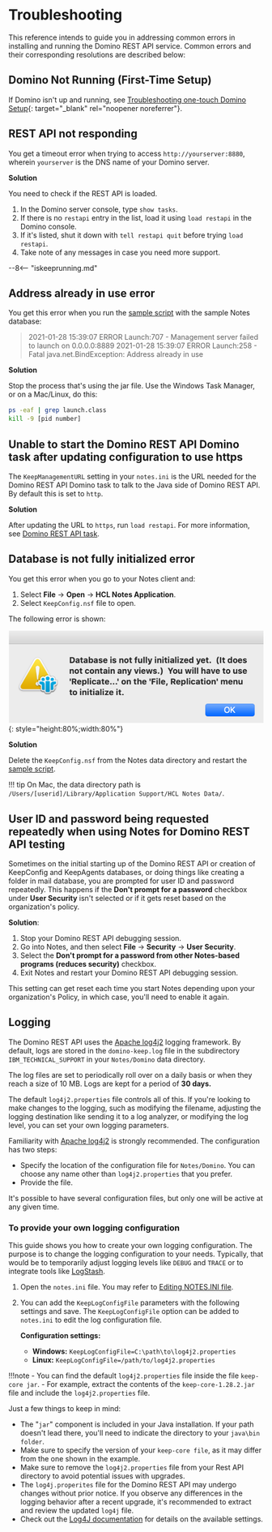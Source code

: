 # Troubleshooting

This reference intends to guide you in addressing common errors in installing and running the Domino REST API service. Common errors and their corresponding resolutions are described below:

<!-- ## Troubleshooting common errors with the installing and running the Domino REST API service -->

## Domino Not Running (First-Time Setup)

If Domino isn't up and running, see [Troubleshooting one-touch Domino Setup](https://help.hcltechsw.com/domino/12.0.0/admin/inst_onetouch_troubleshooting.html){: target="_blank" rel="noopener noreferrer"}.

## REST API not responding

You get a timeout error when trying to access `http://yourserver:8880`, wherein `yourserver` is the DNS name of your Domino server. 

**Solution**

You need to check if the REST API is loaded. 

1. In the Domino server console, type `show tasks`. 
2. If there is no `restapi` entry in the list, load it using `load restapi` in the Domino console. 
3. If it's listed, shut it down with `tell restapi quit` before trying `load restapi`. 
4. Take note of any messages in case you need more support.

--8<-- "iskeeprunning.md"

## Address already in use error

You get this error when you run the [sample script](../references/downloads.md) with the sample Notes database:

> 2021-01-28 15:39:07 ERROR Launch:707 - Management server failed to launch on 0.0.0.0:8889
> 2021-01-28 15:39:07 ERROR Launch:258 - Fatal
> java.net.BindException: Address already in use

**Solution** 

Stop the process that's using the jar file. Use the Windows Task Manager, or on a Mac/Linux, do this:

```bash
ps -eaf | grep launch.class
kill -9 [pid number]
```

## Unable to start the Domino REST API Domino task after updating configuration to use https

The `KeepManagementURL` setting in your `notes.ini` is the URL needed for the Domino REST API Domino task to talk to the Java side of Domino REST API. By default this is set to `http`. 

**Solution**

After updating the URL to `https`, run `load restapi`. For more information, see [Domino REST API task](../references/usingdominorestapi/restapitask.md).

## Database is not fully initialized error

You get this error when you go to your Notes client and:

1. Select **File** &rarr; **Open** &rarr; **HCL Notes Application**.
2. Select `KeepConfig.nsf` file to open.

The following error is shown:

![KeepConfigDBError](../assets/images/KeepConfigError.png){: style="height:80%;width:80%"}

**Solution** 

Delete the `KeepConfig.nsf` from the Notes data directory and restart the [sample script](../references/downloads.md).

<!-- prettier-ignore -->
!!! tip
    On Mac, the data directory path is `/Users/[userid]/Library/Application Support/HCL Notes Data/`.

## User ID and password being requested repeatedly when using Notes for Domino REST API testing

Sometimes on the initial starting up of the Domino REST API or creation of KeepConfig and KeepAgents databases, or doing things like creating a folder in mail database, you are prompted for user ID and password repeatedly. This happens if the **Don't prompt for a password** checkbox under **User Security** isn't selected or if it gets reset based on the organization's policy.

**Solution**:

1. Stop your Domino REST API debugging session.
2. Go into Notes, and then select **File** -> **Security** -> **User Security**.
3. Select the **Don't prompt for a password from other Notes-based programs (reduces security)** checkbox.
4. Exit Notes and restart your Domino REST API debugging session.

This setting can get reset each time you start Notes depending upon your organization's Policy, in which case, you'll need to enable it again.

## Logging

The Domino REST API uses the [Apache log4j2](https://logging.apache.org/log4j/2.x/) logging framework. By default, logs are stored in the `domino-keep.log` file in the subdirectory `IBM_TECHNICAL_SUPPORT` in your `Notes/Domino` data directory.

The log files are set to periodically roll over on a daily basis or when they reach a size of 10 MB. Logs are kept for a period of **30 days.**

The default `log4j2.properties` file controls all of this. If you're looking to make changes to the logging, such as modifying the filename, adjusting the logging destination like sending it to a log analyzer, or modifying the log level, you can set your own logging parameters.

Familiarity with [Apache log4j2](https://logging.apache.org/log4j/2.x/) is strongly recommended. The configuration has two steps:

   - Specify the location of the configuration file for `Notes/Domino`. You can choose any name other than `log4j2.properties` that you prefer.
   - Provide the file.
    
It's possible to have several configuration files, but only one will be active at any given time.

### To provide your own logging configuration

 This guide shows you how to create your own logging configuration. The purpose is to change the logging configuration to your needs. Typically, that would be to temporarily adjust logging levels like `DEBUG` and `TRACE` or to integrate tools like [LogStash](https://www.elastic.co/guide/en/logstash/current/logging.html#log4j2).

1. Open the `notes.ini` file. You may refer to [Editing NOTES.INI file](https://help.hcltechsw.com/domino/12.0.0/admin/conf_editingthenotesinifile_c.html).
2. You can add the `KeepLogConfigFile` parameters with the following settings and save. The `KeepLogConfigFile` option can be added to `notes.ini` to edit the log configuration file.

    **Configuration settings:**

    - **Windows:** `KeepLogConfigFile=C:\path\to\log4j2.properties`
    - **Linux:** `KeepLogConfigFile=/path/to/log4j2.properties` 

!!!note
    - You can find the default `log4j2.properties` file inside the file `keep-core jar`.
    - For example, extract the contents of the `keep-core-1.28.2.jar` file and include the `log4j2.properties` file.

Just a few things to keep in mind: 

- The "`jar`" component is included in your Java installation. If your path doesn't lead there, you'll need to indicate the directory to your `java\bin folder`.
- Make sure to specify the version of your `keep-core file`, as it may differ from the one shown in the example.
- Make sure to remove the `log4j2.properties` file from your Rest API directory to avoid potential issues with upgrades.
- The `log4j.properites` file for the Domino REST API may undergo changes without prior notice. If you observe any differences in the logging behavior after a recent upgrade, it's recommended to extract and review the updated `log4j` file.
- Check out the [Log4J documentation](https://logging.apache.org/log4j/log4j-2.0-beta7/manual/appenders.html) for details on the available settings.


